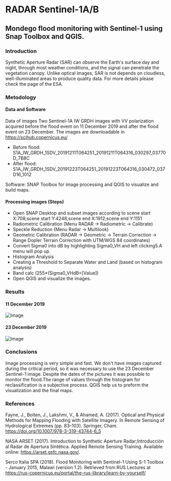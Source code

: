 # RADAR Sentinel-1A/B
## Mondego flood monitoring with Sentinel-1 using Snap Toolbox and QGIS.
### Introduction
Synthetic Aperture Radar (SAR) can observe the Earth's surface day and night, through most weather conditions, 
and the signal can penetrate the vegetation canopy. Unlike optical images, SAR is not depends on cloudless, 
well-illuminated areas to produce quality data. For more details please check the page of the ESA.

### Metodology
#### Data and Software
Data of images
Two Sentinel-1A IW GRDH images with VV polarization acquired before the flood event on 11 December 2019 
and after the flood event on 23 December. The images are downloadable in https://scihub.copernicus.eu/

- Before flood: S1A_IW_GRDH_1SDV_20191211T064251_20191211T064316_030297_03770D_7B8C
- After flood:  S1A_IW_GRDH_1SDV_20191223T064251_20191223T064316_030472_037D16_1012

Software: SNAP Toolbox for image processing and QGIS to visualize and build maps.

#### Processing images (Steps)
- Open SNAP Desktop and subset images according to scene start X:708;scene start Y:4248;scene end X:1912;scene end Y:1151
- Radiometric Calibration (Menu RADAR -> Radiometric -> Calibrate)
- Speckle Reduction (Menu Radar -> Multilook)
- Geometric Calibration (RADAR -> Geometric -> Terrain Correction -> Range Dopler Terrain Correction with UTM/WGS 84 coordinates)
- Convert Sigma0 into dB by highlighting Sigma0_VH and left clicking5.A menu will pop up.
- Histogram Analysis 
- Creating a Threshold to Separate Water and Land (based on histogram analysis)
- Band calc (255*(Sigma0_VHdB<[Value])
- Open QGIS and visualize the images.

### Results
#### 11 December 2019

![Image](https://github.com/DuarteAndre/RADAR_Sentinel1/blob/master/20191211_Water.png)

#### 23 December 2019
![Image](https://github.com/DuarteAndre/RADAR_Sentinel1/blob/master/20191223_Water.png)

### Conclusions
Image processing is very simple and fast. We don't have images captured during the critical period, so it was necessary to use the 23 December Sentinel-1 image. Despite the dates of the pictures it was possible to monitor the flood.The range of values through the histogram for reclassification is a subjective process.
QGIS help us to preform the visualization and the final maps. 

### References
Fayne, J., Bolten, J., Lakshmi, V., & Ahamed, A. (2017). Optical and Physical Methods for Mapping Flooding with Satellite Imagery. In Remote Sensing of Hydrological Extremes (pp. 83–103). Springer, Cham. https://doi.org/10.1007/978-3-319-43744-6_5

NASA ARSET (2017). Introduction to Synthetic Aperture Radar;Introducción al Radar de Apertura Sintética. Applied Remote Sensing Training. Available online: https://arset.gsfc.nasa.gov/. 

Serco Italia SPA (2018). Flood Monitoring with Sentinel-1 Using S-1 Toolbox - January 2015, Malawi (version 1.2). Retrieved from RUS Lectures at https://rus-copernicus.eu/portal/the-rus-library/learn-by-yourself/

